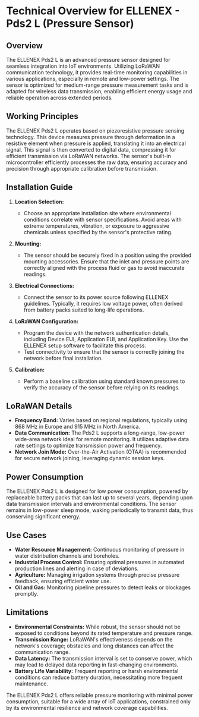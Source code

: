 # Technical Overview for ELLENEX - Pds2 L (Pressure Sensor)

## Overview
The ELLENEX Pds2 L is an advanced pressure sensor designed for seamless integration into IoT environments. Utilizing LoRaWAN communication technology, it provides real-time monitoring capabilities in various applications, especially in remote and low-power settings. The sensor is optimized for medium-range pressure measurement tasks and is adapted for wireless data transmission, enabling efficient energy usage and reliable operation across extended periods.

## Working Principles
The ELLENEX Pds2 L operates based on piezoresistive pressure sensing technology. This device measures pressure through deformation in a resistive element when pressure is applied, translating it into an electrical signal. This signal is then converted to digital data, compressing it for efficient transmission via LoRaWAN networks. The sensor's built-in microcontroller efficiently processes the raw data, ensuring accuracy and precision through appropriate calibration before transmission.

## Installation Guide
1. **Location Selection:**
   - Choose an appropriate installation site where environmental conditions correlate with sensor specifications. Avoid areas with extreme temperatures, vibration, or exposure to aggressive chemicals unless specified by the sensor's protective rating.

2. **Mounting:**
   - The sensor should be securely fixed in a position using the provided mounting accessories. Ensure that the inlet and pressure points are correctly aligned with the process fluid or gas to avoid inaccurate readings.

3. **Electrical Connections:**
   - Connect the sensor to its power source following ELLENEX guidelines. Typically, it requires low voltage power, often derived from battery packs suited to long-life operations.

4. **LoRaWAN Configuration:**
   - Program the device with the network authentication details, including Device EUI, Application EUI, and Application Key. Use the ELLENEX setup software to facilitate this process.
   - Test connectivity to ensure that the sensor is correctly joining the network before final installation.

5. **Calibration:**
   - Perform a baseline calibration using standard known pressures to verify the accuracy of the sensor before relying on its readings.

## LoRaWAN Details
- **Frequency Band:** Varies based on regional regulations, typically using 868 MHz in Europe and 915 MHz in North America.
- **Data Communication:** The Pds2 L supports a long-range, low-power wide-area network ideal for remote monitoring. It utilizes adaptive data rate settings to optimize transmission power and frequency.
- **Network Join Mode:** Over-the-Air Activation (OTAA) is recommended for secure network joining, leveraging dynamic session keys.

## Power Consumption
The ELLENEX Pds2 L is designed for low power consumption, powered by replaceable battery packs that can last up to several years, depending upon data transmission intervals and environmental conditions. The sensor remains in low-power sleep mode, waking periodically to transmit data, thus conserving significant energy.

## Use Cases
- **Water Resource Management:** Continuous monitoring of pressure in water distribution channels and boreholes.
- **Industrial Process Control:** Ensuring optimal pressures in automated production lines and alerting in case of deviations.
- **Agriculture:** Managing irrigation systems through precise pressure feedback, ensuring efficient water use.
- **Oil and Gas:** Monitoring pipeline pressures to detect leaks or blockages promptly.

## Limitations
- **Environmental Constraints:** While robust, the sensor should not be exposed to conditions beyond its rated temperature and pressure range.
- **Transmission Range:** LoRaWAN's effectiveness depends on the network's coverage; obstacles and long distances can affect the communication range.
- **Data Latency:** The transmission interval is set to conserve power, which may lead to delayed data reporting in fast-changing environments.
- **Battery Life Variability:** Frequent reporting or harsh environmental conditions can reduce battery duration, necessitating more frequent maintenance.

The ELLENEX Pds2 L offers reliable pressure monitoring with minimal power consumption, suitable for a wide array of IoT applications, constrained only by its environmental resilience and network coverage capabilities.